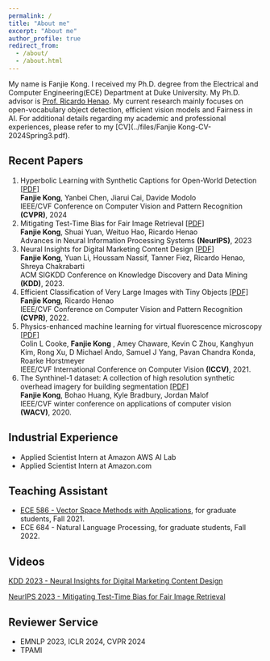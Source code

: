 ```yaml
---
permalink: /
title: "About me"
excerpt: "About me"
author_profile: true
redirect_from: 
  - /about/
  - /about.html
---
```


My name is Fanjie Kong. I received my Ph.D. degree from the Electrical and Computer Engineering(ECE) Department at Duke University. My Ph.D. advisor is [Prof. Ricardo Henao](https://rhenaog.github.io/). My current research mainly focuses on open-vocabulary object detection, efficient vision models and Fairness in AI. For additional details regarding my academic and professional experiences, please refer to my [CV](../files/Fanjie Kong-CV-2024Spring3.pdf).

## Recent Papers
1. Hyperbolic Learning with Synthetic Captions for Open-World Detection [[PDF]](https://arxiv.org/pdf/2404.05016.pdf) <br /> **Fanjie Kong**, Yanbei Chen, Jiarui Cai, Davide Modolo <br /> IEEE/CVF Conference on Computer Vision and Pattern Recognition **(CVPR)**, 2024
2. Mitigating Test-Time Bias for Fair Image Retrieval [[PDF]](https://arxiv.org/pdf/2305.19329.pdf)  <br /> **Fanjie Kong**, Shuai Yuan, Weituo Hao, Ricardo Henao  <br /> Advances in Neural Information Processing Systems **(NeurIPS)**, 2023
3. Neural Insights for Digital Marketing Content Design [[PDF]](https://arxiv.org/pdf/2302.01416.pdf)  <br /> **Fanjie Kong**, Yuan Li, Houssam Nassif, Tanner Fiez, Ricardo Henao, Shreya Chakrabarti <br /> ACM SIGKDD Conference on Knowledge Discovery and Data Mining **(KDD)**, 2023.
4. Efficient Classification of Very Large Images with Tiny Objects [[PDF]](https://openaccess.thecvf.com/content/CVPR2022/papers/Kong_Efficient_Classification_of_Very_Large_Images_With_Tiny_Objects_CVPR_2022_paper.pdf)  <br /> **Fanjie Kong**, Ricardo Henao
 <br /> IEEE/CVF Conference on Computer Vision and Pattern Recognition **(CVPR)**, 2022.
5. Physics-enhanced machine learning for virtual fluorescence microscopy [[PDF]](https://openaccess.thecvf.com/content/ICCV2021/papers/Cooke_Physics-Enhanced_Machine_Learning_for_Virtual_Fluorescence_Microscopy_ICCV_2021_paper.pdf)  <br /> Colin L Cooke, **Fanjie Kong** , Amey Chaware, Kevin C Zhou, Kanghyun Kim, Rong Xu, D Michael Ando, Samuel J Yang, Pavan Chandra Konda, Roarke Horstmeyer
 <br /> IEEE/CVF International Conference on Computer Vision **(ICCV)**, 2021.
6. The Synthinel-1 dataset: A collection of high resolution synthetic overhead imagery for building segmentation [[PDF]](https://openaccess.thecvf.com/content_WACV_2020/papers/Kong_The_Synthinel-1_dataset_a_collection_of_high_resolution_synthetic_overhead_WACV_2020_paper.pdf)  <br /> **Fanjie Kong**, Bohao Huang, Kyle Bradbury, Jordan Malof
 <br /> IEEE/CVF winter conference on applications of computer vision **(WACV)**, 2020.

## Industrial Experience

- Applied Scientist Intern at Amazon AWS AI Lab
- Applied Scientist Intern at Amazon.com 

## Teaching Assistant

- [ECE 586 - Vector Space Methods with Applications](http://pfister.ee.duke.edu/courses/ece586/), for graduate students, Fall 2021.
- ECE 684 - Natural Language Processing, for graduate students, Fall 2022.

## Videos

[KDD 2023 - Neural Insights for Digital Marketing Content Design
](https://www.youtube.com/watch?v=c56n878Q6Y8&t=18s)

[NeurIPS 2023 - Mitigating Test-Time Bias for Fair Image Retrieval
](https://nips.cc/virtual/2023/poster/71886)

## Reviewer Service
- EMNLP 2023, ICLR 2024, CVPR 2024
- TPAMI







